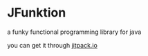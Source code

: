 # JFunktion
a funky functional programming library for java

you can get it through [jitpack.io](https://jitpack.io/#rafa1231518/JFunktion/-SNAPSHOT)